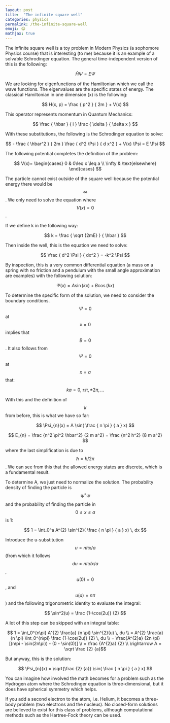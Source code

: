 ```yaml
---
layout: post
title:  "The infinite square well"
categories: physics
permalink: /the-infinite-square-well
emoji: 😋
mathjax: true
---
```


The infinite square well is a toy problem in Modern Physics (a sophomore Physics course) that is interesting (to me) because it is an example of a solvable Schrodinger equation. The general time-independent version of this is the following:

$$ \hat {H} \Psi = E \Psi $$

We are looking for eigenfunctions of the Hamiltonian which we call the wave functions. The eigenvalues are the specific states of energy. The classical Hamiltonian in one dimension (x) is the following:

$$ H(x, p) = \frac { p^2 } { 2m } + V(x) $$

This operator represents momentum in Quantum Mechanics: 

$$ \frac { \hbar } { i } \frac { \delta } { \delta x } $$

With these substitutions, the following is the Schrodinger equation to solve:

$$ - \frac { \hbar^2 } { 2m } \frac { d^2 \Psi } { d x^2 } + V(x) \Psi = E \Psi $$

The following potential completes the definition of the problem:

$$ V(x)= 
\begin{cases}
0 & 0\leq x \leq a \\ 
\infty & \text{elsewhere}
\end{cases} $$

The particle cannot exist outside of the square well because the potential energy there would be $$ \infty $$. We only need to solve the equation where $$ V(x) = 0 $$.

If we define k in the following way:

$$ k = \frac { \sqrt {2mE} } { \hbar } $$

Then inside the well, this is the equation we need to solve:

$$ \frac { d^2 \Psi } { dx^2 } = -k^2 \Psi $$

By inspection, this is a very common differential equation (a mass on a spring with no friction and a pendulum with the small angle approximation are examples) with the following solution:

$$ \Psi(x) = A \sin(kx) + B \cos(kx) $$

To determine the specific form of the solution, we need to consider the boundary conditions. $$ \Psi = 0 $$ at $$ x = 0 $$ implies that $$ B = 0 $$. It also follows from $$ \Psi = 0 $$ at $$ x = a $$ that:

$$ ka = 0, \pm \pi, \pm 2 \pi, ... $$

With this and the definition of $$ k $$ from before, this is what we have so far:

$$ \Psi_{n}(x) = A \sin( \frac { n \pi } { a } x) $$

$$ E_{n} = \frac {n^2 \pi^2 \hbar^2} {2 m a^2} = \frac {n^2 h^2} {8 m a^2} $$

where the last simplification is due to $$ \hbar = h/2\pi $$. We can see from this that the allowed energy states are discrete, which is a fundamental result.

To determine A, we just need to normalize the solution. The probability density of finding the particle is $$ \Psi^{*}\Psi $$ and the probability of finding the particle in $$ 0 \leq x \leq a $$ is 1:

$$ 1 = \int_0^a A^{2} \sin^{2}( \frac { n \pi } { a } x) \, dx $$

Introduce the u-substitution $$ u = n \pi x/a $$ (from which it follows $$ du = n \pi dx/a $$, $$ u(0) = 0 $$, and $$ u(a) = n \pi $$) and the following trigonometric identity to evaluate the integral:

$$ \sin^2(u) = \frac {1-\cos(2u)} {2} $$

A lot of this step can be skipped with an integral table:

$$ 1 = \int_0^{n\pi} A^{2} \frac{a} {n \pi} \sin^{2}(u) \, du 
  \\ = A^{2} \frac{a} {n \pi} \int_0^{n\pi}  \frac {1-\cos(2u)} {2} \, du
  \\ = \frac{A^{2}a} {2n \pi} [(n\pi - \sin(2n\pi)) - (0 - \sin(0))] 
  \\ = \frac {A^{2}a} {2} 
  \\ \rightarrow A = \sqrt \frac {2} {a}$$

But anyway, this is the solution:

$$ \Psi_{n}(x) = \sqrt{\frac {2} {a}} \sin( \frac { n \pi } { a } x) $$

You can imagine how involved the math becomes for a problem such as the Hydrogen atom where the Schrodinger equation is three-dimensional, but it does have spherical symmetry which helps. 

If you add a second electron to the atom, i.e. Helium, it becomes a three-body problem (two electrons and the nucleus). No closed-form solutions are believed to exist for this class of problems, although computational methods such as the Hartree-Fock theory can be used.
